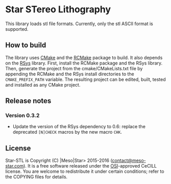 # Star STereo Lithography

This library loads stl file formats. Currently, only the stl ASCII format is
supported.

## How to build

The library uses [CMake](http://www.cmake.org) and the
[RCMake](https://gitlab.com/vaplv/rcmake/#tab-readme) package to build. It also
depends on the [RSys](https://gitlab.com/vaplv/rsys/#tab-readme) library.
First, install the RCMake package and the RSys library. Then, generate the
project from the cmake/CMakeLists.txt file by appending the RCMake and the RSys
install directories to the `CMAKE_PREFIX_PATH` variable. The resulting project
can be edited, built, tested and installed as any CMake project.

## Release notes

### Version 0.3.2

- Update the version of the RSys dependency to 0.6: replace the deprecated
  `[N]CHECK` macros by the new macro `CHK`.

## License

Star-STL is Copyright (C) |Meso|Star> 2015-2016 (<contact@meso-star.com>). It
is a free software released under the [OSI](http://opensource.org)-approved
CeCILL license. You are welcome to redistribute it under certain conditions;
refer to the COPYING files for details.

